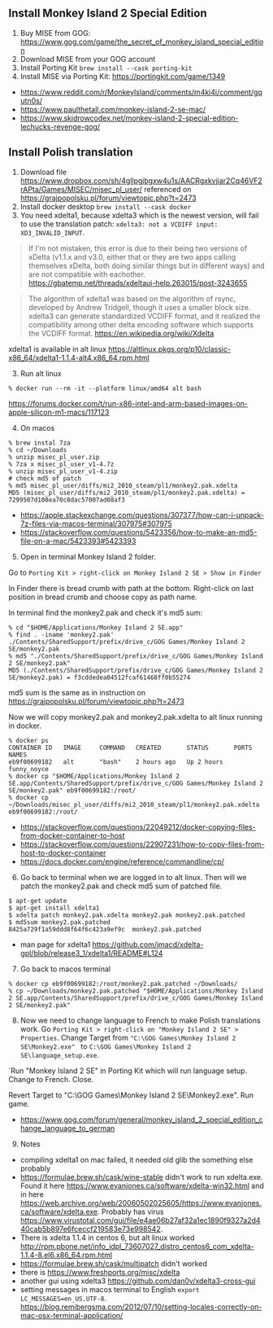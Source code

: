 ## Install Monkey Island 2 Special Edition

1. Buy MISE from GOG: https://www.gog.com/game/the_secret_of_monkey_island_special_edition
2. Download MISE from your GOG account
3. Install Porting Kit `brew install --cask porting-kit`
4. Install MISE via Porting Kit: https://portingkit.com/game/1349

- https://www.reddit.com/r/MonkeyIsland/comments/m4ki4i/comment/gqutn0s/
- https://www.paulthetall.com/monkey-island-2-se-mac/
- https://www.skidrowcodex.net/monkey-island-2-special-edition-lechucks-revenge-gog/

## Install Polish translation

1. Download file https://www.dropbox.com/sh/4gllpgjbgxw4u1s/AACRgxkvjiar2Cq46VF2rAPta/Games/MISEC/misec_pl_user/ referenced on https://grajpopolsku.pl/forum/viewtopic.php?t=2473
2. Install docker desktop `brew install --cask docker`
3. You need xdelta1, because xdelta3 which is the newest version, will fail to use the translation patch: `xdelta3: not a VCDIFF input: XD3_INVALID_INPUT`.

> If I'm not mistaken, this error is due to their being two versions of xDelta (v1.1.x and v3.0, either that or they are two apps calling themselves xDelta, both doing similar things but in different ways) and are not compatible with eachother. https://gbatemp.net/threads/xdeltaui-help.263015/post-3243655

> The algorithm of xdelta1 was based on the algorithm of rsync, developed by Andrew Tridgell, though it uses a smaller block size. xdelta3 can generate standardized VCDIFF format, and it realized the compatibility among other delta encoding software which supports the VCDIFF format. https://en.wikipedia.org/wiki/Xdelta

xdelta1 is available in alt linux https://altlinux.pkgs.org/p10/classic-x86_64/xdelta1-1.1.4-alt4.x86_64.rpm.html

3. Run alt linux

```shell
% docker run --rm -it --platform linux/amd64 alt bash
```

https://forums.docker.com/t/run-x86-intel-and-arm-based-images-on-apple-silicon-m1-macs/117123

4. On macos

```shell
% brew instal 7za
% cd ~/Downloads
% unzip misec_pl_user.zip
% 7za x misec_pl_user_v1-4.7z
% unzip misec_pl_user_v1-4.zip
# check md5 of patch
% md5 misec_pl_user/diffs/mi2_2010_steam/pl1/monkey2.pak.xdelta
MD5 (misec_pl_user/diffs/mi2_2010_steam/pl1/monkey2.pak.xdelta) = 7299507d108ea70c8dac57007ad08af3
```

- https://apple.stackexchange.com/questions/307377/how-can-i-unpack-7z-files-via-macos-terminal/307975#307975
- https://stackoverflow.com/questions/5423356/how-to-make-an-md5-file-on-a-mac/5423393#5423393

5. Open in terminal Monkey Island 2 folder.

Go to `Porting Kit > right-click on Monkey Island 2 SE > Show in Finder`

In Finder there is bread crumb with path at the bottom. Right-click on last position in bread crumb and choose copy as path name.

In terminal find the monkey2.pak and check it's md5 sum:

```shell
% cd "$HOME/Applications/Monkey Island 2 SE.app"
% find . -iname 'monkey2.pak'
./Contents/SharedSupport/prefix/drive_c/GOG Games/Monkey Island 2 SE/monkey2.pak
% md5 "./Contents/SharedSupport/prefix/drive_c/GOG Games/Monkey Island 2 SE/monkey2.pak"
MD5 (./Contents/SharedSupport/prefix/drive_c/GOG Games/Monkey Island 2 SE/monkey2.pak) = f3cddedea04512fcaf61468ff0b55274
```

md5 sum is the same as in instruction on https://grajpopolsku.pl/forum/viewtopic.php?t=2473

Now we will copy monkey2.pak and monkey2.pak.xdelta to alt linux running in docker.

```shell
% docker ps
CONTAINER ID   IMAGE     COMMAND   CREATED       STATUS       PORTS     NAMES
eb9f00699182   alt       "bash"    2 hours ago   Up 2 hours             funny_noyce
% docker cp "$HOME/Applications/Monkey Island 2 SE.app/Contents/SharedSupport/prefix/drive_c/GOG Games/Monkey Island 2 SE/monkey2.pak" eb9f00699182:/root/
% docker cp ~/Downloads/misec_pl_user/diffs/mi2_2010_steam/pl1/monkey2.pak.xdelta eb9f00699182:/root/
```

- https://stackoverflow.com/questions/22049212/docker-copying-files-from-docker-container-to-host
- https://stackoverflow.com/questions/22907231/how-to-copy-files-from-host-to-docker-container
- https://docs.docker.com/engine/reference/commandline/cp/

6. Go back to terminal when we are logged in to alt linux. Then will we patch the monkey2.pak and check md5 sum of patched file.

```shell
$ apt-get update
$ apt-get install xdelta1
$ xdelta patch monkey2.pak.xdelta monkey2.pak monkey2.pak.patched
$ md5sum monkey2.pak.patched
8425a729f1a59ddd8f64f6c423a9ef9c  monkey2.pak.patched
```

- man page for xdelta1 https://github.com/jmacd/xdelta-gpl/blob/release3_1/xdelta1/README#L124

7. Go back to macos terminal

```shell
% docker cp eb9f00699182:/root/monkey2.pak.patched ~/Downloads/
% cp ~/Downloads/monkey2.pak.patched "$HOME/Applications/Monkey Island 2 SE.app/Contents/SharedSupport/prefix/drive_c/GOG Games/Monkey Island 2 SE/monkey2.pak"
```

8. Now we need to change language to French to make Polish translations work. Go `Porting Kit > right-click on "Monkey Island 2 SE" > Properties`. Change Target from `"C:\GOG Games\Monkey Island 2 SE\Monkey2.exe" ` to `C:\GOG Games\Monkey Island 2 SE\language_setup.exe`.

`Run "Monkey Island 2 SE" in Porting Kit which will run language setup. Change to French. Close.

Revert Target to "C:\GOG Games\Monkey Island 2 SE\Monkey2.exe". Run game.

- https://www.gog.com/forum/general/monkey_island_2_special_edition_change_language_to_german

9. Notes

- compiling xdelta1 on mac failed, it needed old glib the something else probably
- https://formulae.brew.sh/cask/wine-stable didn't work to run xdelta.exe. Found it here https://www.evanjones.ca/software/xdelta-win32.html and in here https://web.archive.org/web/20060502025605/https://www.evanjones.ca/software/xdelta.exe. Probably has virus https://www.virustotal.com/gui/file/e4ae06b27af32a1ec1890f9327a2d440cab5b897e6fceccf219583e73e998542.
- There is xdelta 1.1.4 in centos 6, but alt linux worked http://rpm.pbone.net/info_idpl_73607027_distro_centos6_com_xdelta-1.1.4-8.el6.x86_64.rpm.html
- https://formulae.brew.sh/cask/multipatch didn't worked
- there is https://www.freshports.org/misc/xdelta
- another gui using xdelta3 https://github.com/dan0v/xdelta3-cross-gui
- setting messages in macos terminal to English `export LC_MESSAGES=en_US.UTF-8`. https://blog.remibergsma.com/2012/07/10/setting-locales-correctly-on-mac-osx-terminal-application/
